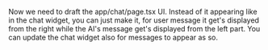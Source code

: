 Now we need to draft the app/chat/page.tsx UI. Instead of it appearing like in the chat widget, you can just make it, for user message it get's displayed from the right while the AI's message get's displayed from the left part.
You can update the chat widget also for messages to appear as so.  
